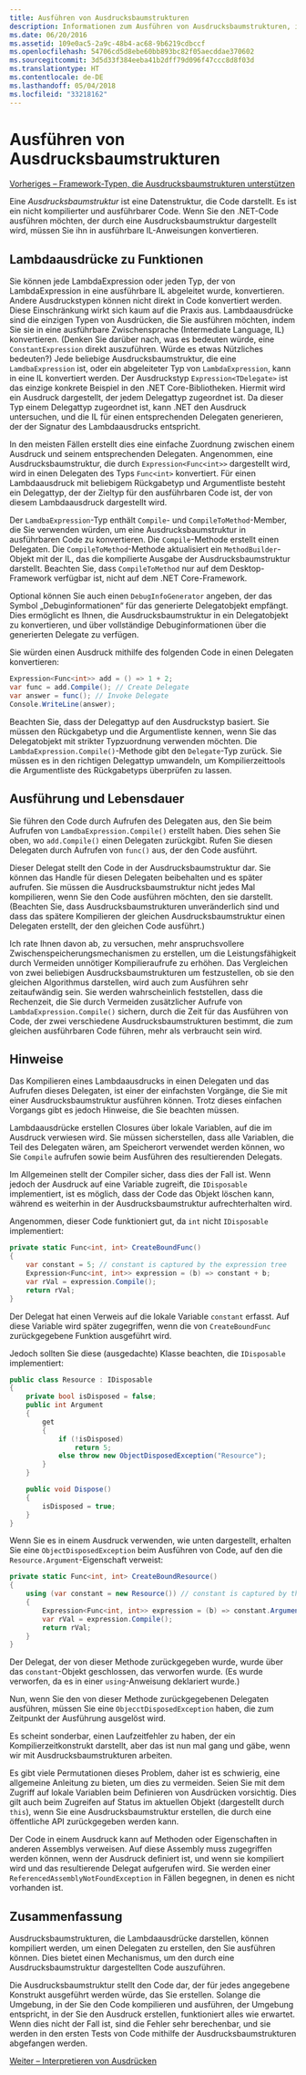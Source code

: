 ```yaml
---
title: Ausführen von Ausdrucksbaumstrukturen
description: Informationen zum Ausführen von Ausdrucksbaumstrukturen, indem sie in Anweisungen einer ausführbaren Zwischensprache (IL) konvertiert werden.
ms.date: 06/20/2016
ms.assetid: 109e0ac5-2a9c-48b4-ac68-9b6219cdbccf
ms.openlocfilehash: 54706cd5d8ebe60bb893bc82f05aecddae370602
ms.sourcegitcommit: 3d5d33f384eeba41b2dff79d096f47ccc8d8f03d
ms.translationtype: HT
ms.contentlocale: de-DE
ms.lasthandoff: 05/04/2018
ms.locfileid: "33218162"
---
```

# <a name="executing-expression-trees"></a>Ausführen von Ausdrucksbaumstrukturen

[Vorheriges – Framework-Typen, die Ausdrucksbaumstrukturen unterstützen](expression-classes.md)

Eine *Ausdrucksbaumstruktur* ist eine Datenstruktur, die Code darstellt.
Es ist ein nicht kompilierter und ausführbarer Code. Wenn Sie den .NET-Code ausführen möchten, der durch eine Ausdrucksbaumstruktur dargestellt wird, müssen Sie ihn in ausführbare IL-Anweisungen konvertieren. 
## <a name="lambda-expressions-to-functions"></a>Lambdaausdrücke zu Funktionen
Sie können jede LambdaExpression oder jeden Typ, der von LambdaExpression in eine ausführbare IL abgeleitet wurde, konvertieren. Andere Ausdruckstypen können nicht direkt in Code konvertiert werden. Diese Einschränkung wirkt sich kaum auf die Praxis aus. Lambdaausdrücke sind die einzigen Typen von Ausdrücken, die Sie ausführen möchten, indem Sie sie in eine ausführbare Zwischensprache (Intermediate Language, IL) konvertieren. (Denken Sie darüber nach, was es bedeuten würde, eine `ConstantExpression` direkt auszuführen. Würde es etwas Nützliches bedeuten?) Jede beliebige Ausdrucksbaumstruktur, die eine `LamdbaExpression` ist, oder ein abgeleiteter Typ von `LambdaExpression`, kann in eine IL konvertiert werden.
Der Ausdruckstyp `Expression<TDelegate>` ist das einzige konkrete Beispiel in den .NET Core-Bibliotheken. Hiermit wird ein Ausdruck dargestellt, der jedem Delegattyp zugeordnet ist. Da dieser Typ einem Delegattyp zugeordnet ist, kann .NET den Ausdruck untersuchen, und die IL für einen entsprechenden Delegaten generieren, der der Signatur des Lambdaausdrucks entspricht. 

In den meisten Fällen erstellt dies eine einfache Zuordnung zwischen einem Ausdruck und seinem entsprechenden Delegaten. Angenommen, eine Ausdrucksbaumstruktur, die durch `Expression<Func<int>>` dargestellt wird, wird in einen Delegaten des Typs `Func<int>` konvertiert. Für einen Lambdaausdruck mit beliebigem Rückgabetyp und Argumentliste besteht ein Delegattyp, der der Zieltyp für den ausführbaren Code ist, der von diesem Lambdaausdruck dargestellt wird.

Der `LamdbaExpression`-Typ enthält `Compile`- und `CompileToMethod`-Member, die Sie verwenden würden, um eine Ausdrucksbaumstruktur in ausführbaren Code zu konvertieren. Die `Compile`-Methode erstellt einen Delegaten. Die `CompileToMethod`-Methode aktualisiert ein `MethodBuilder`-Objekt mit der IL, das die kompilierte Ausgabe der Ausdrucksbaumstruktur darstellt. Beachten Sie, dass `CompileToMethod` nur auf dem Desktop-Framework verfügbar ist, nicht auf dem .NET Core-Framework.

Optional können Sie auch einen `DebugInfoGenerator` angeben, der das Symbol „Debuginformationen“ für das generierte Delegatobjekt empfängt. Dies ermöglicht es Ihnen, die Ausdrucksbaumstruktur in ein Delegatobjekt zu konvertieren, und über vollständige Debuginformationen über die generierten Delegate zu verfügen.

Sie würden einen Ausdruck mithilfe des folgenden Code in einen Delegaten konvertieren:

```csharp
Expression<Func<int>> add = () => 1 + 2;
var func = add.Compile(); // Create Delegate
var answer = func(); // Invoke Delegate
Console.WriteLine(answer);
```

Beachten Sie, dass der Delegattyp auf den Ausdruckstyp basiert. Sie müssen den Rückgabetyp und die Argumentliste kennen, wenn Sie das Delegatobjekt mit strikter Typzuordnung verwenden möchten. Die `LambdaExpression.Compile()`-Methode gibt den `Delegate`-Typ zurück. Sie müssen es in den richtigen Delegattyp umwandeln, um Kompilierzeittools die Argumentliste des Rückgabetyps überprüfen zu lassen.

## <a name="execution-and-lifetimes"></a>Ausführung und Lebensdauer

Sie führen den Code durch Aufrufen des Delegaten aus, den Sie beim Aufrufen von `LamdbaExpression.Compile()` erstellt haben. Dies sehen Sie oben, wo `add.Compile()` einen Delegaten zurückgibt. Rufen Sie diesen Delegaten durch Aufrufen von `func()` aus, der den Code ausführt.

Dieser Delegat stellt den Code in der Ausdrucksbaumstruktur dar. Sie können das Handle für diesen Delegaten beibehalten und es später aufrufen. Sie müssen die Ausdrucksbaumstruktur nicht jedes Mal kompilieren, wenn Sie den Code ausführen möchten, den sie darstellt. (Beachten Sie, dass Ausdrucksbaumstrukturen unveränderlich sind und dass das spätere Kompilieren der gleichen Ausdrucksbaumstruktur einen Delegaten erstellt, der den gleichen Code ausführt.)

Ich rate Ihnen davon ab, zu versuchen, mehr anspruchsvollere Zwischenspeicherungsmechanismen zu erstellen, um die Leistungsfähigkeit durch Vermeiden unnötiger Kompilieraufrufe zu erhöhen. Das Vergleichen von zwei beliebigen Ausdrucksbaumstrukturen um festzustellen, ob sie den gleichen Algorithmus darstellen, wird auch zum Ausführen sehr zeitaufwändig sein. Sie werden wahrscheinlich feststellen, dass die Rechenzeit, die Sie durch Vermeiden zusätzlicher Aufrufe von `LambdaExpression.Compile()` sichern, durch die Zeit für das Ausführen von Code, der zwei verschiedene Ausdrucksbaumstrukturen bestimmt, die zum gleichen ausführbaren Code führen, mehr als verbraucht sein wird.

## <a name="caveats"></a>Hinweise

Das Kompilieren eines Lambdaausdrucks in einen Delegaten und das Aufrufen dieses Delegaten, ist einer der einfachsten Vorgänge, die Sie mit einer Ausdrucksbaumstruktur ausführen können. Trotz dieses einfachen Vorgangs gibt es jedoch Hinweise, die Sie beachten müssen. 

Lambdaausdrücke erstellen Closures über lokale Variablen, auf die im Ausdruck verwiesen wird. Sie müssen sicherstellen, dass alle Variablen, die Teil des Delegaten wären, am Speicherort verwendet werden können, wo Sie `Compile` aufrufen sowie beim Ausführen des resultierenden Delegats.

Im Allgemeinen stellt der Compiler sicher, dass dies der Fall ist. Wenn jedoch der Ausdruck auf eine Variable zugreift, die `IDisposable` implementiert, ist es möglich, dass der Code das Objekt löschen kann, während es weiterhin in der Ausdrucksbaumstruktur aufrechterhalten wird.

Angenommen, dieser Code funktioniert gut, da `int` nicht `IDisposable` implementiert:

```csharp
private static Func<int, int> CreateBoundFunc()
{
    var constant = 5; // constant is captured by the expression tree
    Expression<Func<int, int>> expression = (b) => constant + b;
    var rVal = expression.Compile();
    return rVal;
}
```

Der Delegat hat einen Verweis auf die lokale Variable `constant` erfasst.
Auf diese Variable wird später zugegriffen, wenn die von `CreateBoundFunc` zurückgegebene Funktion ausgeführt wird.

Jedoch sollten Sie diese (ausgedachte) Klasse beachten, die `IDisposable` implementiert:

```csharp
public class Resource : IDisposable
{
    private bool isDisposed = false;
    public int Argument
    {
        get
        {
            if (!isDisposed)
                return 5;
            else throw new ObjectDisposedException("Resource");
        }
    }

    public void Dispose()
    {
        isDisposed = true;
    }
}
```

Wenn Sie es in einem Ausdruck verwenden, wie unten dargestellt, erhalten Sie eine `ObjectDisposedException` beim Ausführen von Code, auf den die `Resource.Argument`-Eigenschaft verweist:

```csharp
private static Func<int, int> CreateBoundResource()
{
    using (var constant = new Resource()) // constant is captured by the expression tree
    {
        Expression<Func<int, int>> expression = (b) => constant.Argument + b;
        var rVal = expression.Compile();
        return rVal;
    }
}
```

Der Delegat, der von dieser Methode zurückgegeben wurde, wurde über das `constant`-Objekt geschlossen, das verworfen wurde. (Es wurde verworfen, da es in einer `using`-Anweisung deklariert wurde.) 

Nun, wenn Sie den von dieser Methode zurückgegebenen Delegaten ausführen, müssen Sie eine `ObjecctDisposedException` haben, die zum Zeitpunkt der Ausführung ausgelöst wird.

Es scheint sonderbar, einen Laufzeitfehler zu haben, der ein Kompilierzeitkonstrukt darstellt, aber das ist nun mal gang und gäbe, wenn wir mit Ausdrucksbaumstrukturen arbeiten.

Es gibt viele Permutationen dieses Problem, daher ist es schwierig, eine allgemeine Anleitung zu bieten, um dies zu vermeiden. Seien Sie mit dem Zugriff auf lokale Variablen beim Definieren von Ausdrücken vorsichtig. Dies gilt auch beim Zugreifen auf Status im aktuellen Objekt (dargestellt durch `this`), wenn Sie eine Ausdrucksbaumstruktur erstellen, die durch eine öffentliche API zurückgegeben werden kann.

Der Code in einem Ausdruck kann auf Methoden oder Eigenschaften in anderen Assemblys verweisen. Auf diese Assembly muss zugegriffen werden können, wenn der Ausdruck definiert ist, und wenn sie kompiliert wird und das resultierende Delegat aufgerufen wird. Sie werden einer `ReferencedAssemblyNotFoundException` in Fällen begegnen, in denen es nicht vorhanden ist.

## <a name="summary"></a>Zusammenfassung

Ausdrucksbaumstrukturen, die Lambdaausdrücke darstellen, können kompiliert werden, um einen Delegaten zu erstellen, den Sie ausführen können. Dies bietet einen Mechanismus, um den durch eine Ausdrucksbaumstruktur dargestellten Code auszuführen.

Die Ausdrucksbaumstruktur stellt den Code dar, der für jedes angegebene Konstrukt ausgeführt werden würde, das Sie erstellen. Solange die Umgebung, in der Sie den Code kompilieren und ausführen, der Umgebung entspricht, in der Sie den Ausdruck erstellen, funktioniert alles wie erwartet. Wenn dies nicht der Fall ist, sind die Fehler sehr berechenbar, und sie werden in den ersten Tests von Code mithilfe der Ausdrucksbaumstrukturen abgefangen werden.

[Weiter – Interpretieren von Ausdrücken](expression-trees-interpreting.md)
